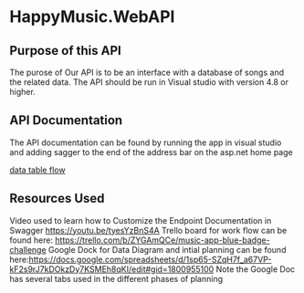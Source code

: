 # HappyMusic.WebAPI
## Purpose of this API
The purose of Our API is to be an interface with a database of songs and the related data. The API should be run in Visual studio with version 4.8 or higher. 


## API Documentation
The API documentation can be found by running the app in visual studio and adding sagger to the end of the address bar on the asp.net home page

 [data table flow](/Images/DataTables.png)

## Resources Used
Video used to learn how to Customize the Endpoint Documentation in Swagger https://youtu.be/tyesYzBnS4A
Trello board for work flow can be found here: https://trello.com/b/ZYGAmQCe/music-app-blue-badge-challenge
Google Dock for Data Diagram and intial planning can be found here:https://docs.google.com/spreadsheets/d/1sp65-SZqH7f_a67VP-kF2s9rJ7kDOkzDy7KSMEh8qKI/edit#gid=1800955100
Note the Google Doc has several tabs used in the different phases of planning
